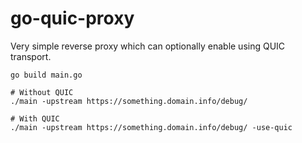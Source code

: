 go-quic-proxy
=============


Very simple reverse proxy which can optionally enable using QUIC transport.

```shell
go build main.go

# Without QUIC
./main -upstream https://something.domain.info/debug/

# With QUIC
./main -upstream https://something.domain.info/debug/ -use-quic
```
